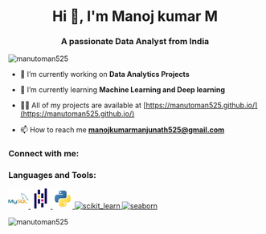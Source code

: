 <h1 align="center">Hi 👋, I'm Manoj kumar M</h1>
<h3 align="center">A passionate Data Analyst from India</h3>

<p align="left"> <img src="https://komarev.com/ghpvc/?username=manutoman525&label=Profile%20views&color=0e75b6&style=flat" alt="manutoman525" /> </p>

- 🔭 I’m currently working on **Data Analytics Projects**

- 🌱 I’m currently learning **Machine Learning and Deep learning**

- 👨‍💻 All of my projects are available at [https://manutoman525.github.io/](https://manutoman525.github.io/)

- 📫 How to reach me **manojkumarmanjunath525@gmail.com**

<h3 align="left">Connect with me:</h3>
<p align="left">
</p>

<h3 align="left">Languages and Tools:</h3>
<p align="left"> <a href="https://www.mysql.com/" target="_blank" rel="noreferrer"> <img src="https://raw.githubusercontent.com/devicons/devicon/master/icons/mysql/mysql-original-wordmark.svg" alt="mysql" width="40" height="40"/> </a> <a href="https://pandas.pydata.org/" target="_blank" rel="noreferrer"> <img src="https://raw.githubusercontent.com/devicons/devicon/2ae2a900d2f041da66e950e4d48052658d850630/icons/pandas/pandas-original.svg" alt="pandas" width="40" height="40"/> </a> <a href="https://www.python.org" target="_blank" rel="noreferrer"> <img src="https://raw.githubusercontent.com/devicons/devicon/master/icons/python/python-original.svg" alt="python" width="40" height="40"/> </a> <a href="https://scikit-learn.org/" target="_blank" rel="noreferrer"> <img src="https://upload.wikimedia.org/wikipedia/commons/0/05/Scikit_learn_logo_small.svg" alt="scikit_learn" width="40" height="40"/> </a> <a href="https://seaborn.pydata.org/" target="_blank" rel="noreferrer"> <img src="https://seaborn.pydata.org/_images/logo-mark-lightbg.svg" alt="seaborn" width="40" height="40"/> </a> </p>

<p><img align="center" src="https://github-readme-streak-stats.herokuapp.com/?user=manutoman525&" alt="manutoman525" /></p>
